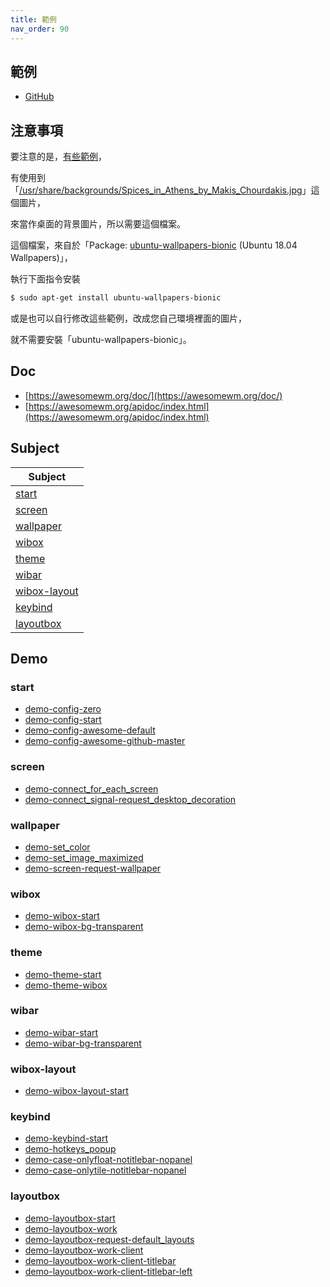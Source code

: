 ```yaml
---
title: 範例
nav_order: 90
---
```


## 範例

* [GitHub](https://github.com/samwhelp/note-about-awesomewm/tree/gh-pages/_demo)


## 注意事項

要注意的是，[有些範例](https://github.com/samwhelp/note-about-awesomewm/blob/gh-pages/_demo/demo-develop/wallpaper/demo-screen-request-wallpaper/rc.lua)，

有使用到「[/usr/share/backgrounds/Spices_in_Athens_by_Makis_Chourdakis.jpg](https://packages.ubuntu.com/focal/all/ubuntu-wallpapers-bionic/filelist)」這個圖片，

來當作桌面的背景圖片，所以需要這個檔案。

這個檔案，來自於「Package: [ubuntu-wallpapers-bionic](https://packages.ubuntu.com/focal/ubuntu-wallpapers-bionic) (Ubuntu 18.04 Wallpapers)」，

執行下面指令安裝

``` sh
$ sudo apt-get install ubuntu-wallpapers-bionic
```

或是也可以自行修改這些範例，改成您自己環境裡面的圖片，

就不需要安裝「ubuntu-wallpapers-bionic」。


## Doc

* [https://awesomewm.org/doc/](https://awesomewm.org/doc/)
* [https://awesomewm.org/apidoc/index.html](https://awesomewm.org/apidoc/index.html)


## Subject

| Subject |
| --- |
| [start](#start) |
| [screen](#screen) |
| [wallpaper](#wallpaper) |
| [wibox](#wibox) |
| [theme](#theme) |
| [wibar](#wibar) |
| [wibox-layout](#wibox-layout) |
| [keybind](#keybind) |
| [layoutbox](#layoutbox) |


## Demo

### start

* [demo-config-zero](https://github.com/samwhelp/note-about-awesomewm/tree/gh-pages/_demo/demo-start/demo-config-zero)
* [demo-config-start](https://github.com/samwhelp/note-about-awesomewm/tree/gh-pages/_demo/demo-start/demo-config-start)
* [demo-config-awesome-default](https://github.com/samwhelp/note-about-awesomewm/tree/gh-pages/_demo/demo-start/demo-config-awesome-default)
* [demo-config-awesome-github-master](https://github.com/samwhelp/note-about-awesomewm/tree/gh-pages/_demo/demo-start/demo-config-awesome-github-master)

### screen

* [demo-connect_for_each_screen](https://github.com/samwhelp/note-about-awesomewm/tree/gh-pages/_demo/demo-develop/screen/demo-connect_for_each_screen)
* [demo-connect_signal-request_desktop_decoration](https://github.com/samwhelp/note-about-awesomewm/tree/gh-pages/_demo/demo-develop/screen/demo-connect_signal-request_desktop_decoration)


### wallpaper

* [demo-set_color](https://github.com/samwhelp/note-about-awesomewm/tree/gh-pages/_demo/demo-develop/wallpaper/demo-set_color)
* [demo-set_image_maximized](https://github.com/samwhelp/note-about-awesomewm/tree/gh-pages/_demo/demo-develop/wallpaper/demo-set_image_maximized)
* [demo-screen-request-wallpaper](https://github.com/samwhelp/note-about-awesomewm/tree/gh-pages/_demo/demo-develop/wallpaper/demo-screen-request-wallpaper)

### wibox


* [demo-wibox-start](https://github.com/samwhelp/note-about-awesomewm/tree/gh-pages/_demo/demo-develop/wibox/demo-wibox-start)
* [demo-wibox-bg-transparent](https://github.com/samwhelp/note-about-awesomewm/tree/gh-pages/_demo/demo-develop/wibox/demo-wibox-bg-transparent)


### theme


* [demo-theme-start](https://github.com/samwhelp/note-about-awesomewm/tree/gh-pages/_demo/demo-develop/theme/demo-theme-start)
* [demo-theme-wibox](https://github.com/samwhelp/note-about-awesomewm/tree/gh-pages/_demo/demo-develop/theme/demo-theme-wibox)

### wibar

* [demo-wibar-start](https://github.com/samwhelp/note-about-awesomewm/tree/gh-pages/_demo/demo-develop/wibar/demo-wibar-start)
* [demo-wibar-bg-transparent](https://github.com/samwhelp/note-about-awesomewm/tree/gh-pages/_demo/demo-develop/wibar/demo-wibar-bg-transparent)


### wibox-layout

* [demo-wibox-layout-start](https://github.com/samwhelp/note-about-awesomewm/tree/gh-pages/_demo/demo-develop/wibox-layout/demo-wibox-layout-start)


### keybind

* [demo-keybind-start](https://github.com/samwhelp/note-about-awesomewm/tree/gh-pages/_demo/demo-develop/keybind/demo-keybind-start)
* [demo-hotkeys_popup](https://github.com/samwhelp/note-about-awesomewm/tree/gh-pages/_demo/demo-develop/keybind/demo-hotkeys_popup)
* [demo-case-onlyfloat-notitlebar-nopanel](https://github.com/samwhelp/note-about-awesomewm/tree/gh-pages/_demo/demo-develop/keybind/demo-case-onlyfloat-notitlebar-nopanel)
* [demo-case-onlytile-notitlebar-nopanel](https://github.com/samwhelp/note-about-awesomewm/tree/gh-pages/_demo/demo-develop/keybind/demo-case-onlytile-notitlebar-nopanel)


### layoutbox

* [demo-layoutbox-start](https://github.com/samwhelp/note-about-awesomewm/tree/gh-pages/_demo/demo-develop/layoutbox/demo-layoutbox-start)
* [demo-layoutbox-work](https://github.com/samwhelp/note-about-awesomewm/tree/gh-pages/_demo/demo-develop/layoutbox/demo-layoutbox-work)
* [demo-layoutbox-request-default_layouts](https://github.com/samwhelp/note-about-awesomewm/tree/gh-pages/_demo/demo-develop/layoutbox/demo-layoutbox-request-default_layouts)
* [demo-layoutbox-work-client](https://github.com/samwhelp/note-about-awesomewm/tree/gh-pages/_demo/demo-develop/layoutbox/demo-layoutbox-work-client)
* [demo-layoutbox-work-client-titlebar](https://github.com/samwhelp/note-about-awesomewm/tree/gh-pages/_demo/demo-develop/layoutbox/demo-layoutbox-work-client-titlebar)
* [demo-layoutbox-work-client-titlebar-left](https://github.com/samwhelp/note-about-awesomewm/tree/gh-pages/_demo/demo-develop/layoutbox/demo-layoutbox-work-client-titlebar-left)

